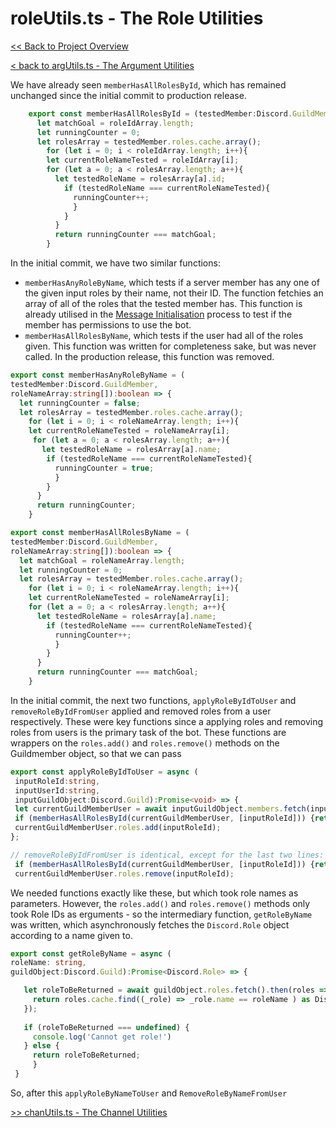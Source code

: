 # roleUtils.ts - The Role Utilities

[<< Back to Project Overview](../defenderProject.md)

[< back to argUtils.ts - The Argument Utilities](argUtils.md)

We have already seen `memberHasAllRolesById`, which has remained unchanged since the initial commit to production release.

```typescript
    export const memberHasAllRolesById = (testedMember:Discord.GuildMember, roleIdArray:string[]):boolean => {
      let matchGoal = roleIdArray.length;
      let runningCounter = 0;
      let rolesArray = testedMember.roles.cache.array();
        for (let i = 0; i < roleIdArray.length; i++){
        let currentRoleNameTested = roleIdArray[i];
        for (let a = 0; a < rolesArray.length; a++){
          let testedRoleName = rolesArray[a].id;
            if (testedRoleName === currentRoleNameTested){
              runningCounter++;
              }
            }
          }
          return runningCounter === matchGoal;
        }
 ```
In the initial commit, we have two similar functions:
- `memberHasAnyRoleByName`, which tests if a server member has any one of the given input roles by their name, not their ID. The function fetchies an array of all of the roles that the tested member has. This function is already utilised in the [Message Initialisation](../initialisationAndOnMessage.md) process to test if the member has permissions to use the bot.
- `memberHasAllRolesByName`, which tests if the user had all of the roles given. This function was written for completeness sake, but was never called. In the production release, this function was removed.

```typescript
export const memberHasAnyRoleByName = (
testedMember:Discord.GuildMember, 
roleNameArray:string[]):boolean => {
  let runningCounter = false;
  let rolesArray = testedMember.roles.cache.array();
    for (let i = 0; i < roleNameArray.length; i++){
    let currentRoleNameTested = roleNameArray[i];
     for (let a = 0; a < rolesArray.length; a++){
       let testedRoleName = rolesArray[a].name;
        if (testedRoleName === currentRoleNameTested){
          runningCounter = true;
          }
        }
      }
      return runningCounter;
    }

export const memberHasAllRolesByName = (
testedMember:Discord.GuildMember, 
roleNameArray:string[]):boolean => {
  let matchGoal = roleNameArray.length;
  let runningCounter = 0;
  let rolesArray = testedMember.roles.cache.array();
    for (let i = 0; i < roleNameArray.length; i++){
    let currentRoleNameTested = roleNameArray[i];
    for (let a = 0; a < rolesArray.length; a++){
      let testedRoleName = rolesArray[a].name;
        if (testedRoleName === currentRoleNameTested){
          runningCounter++;
          }
        }
      }
      return runningCounter === matchGoal;
    }
 ```
 
In the initial commit, the next two functions, `applyRoleByIdToUser` and `removeRoleByIdFromUser` applied and removed roles from a user respectively. These were key functions since a applying roles and removing roles from users is the primary task of the bot. These functions are wrappers on the `roles.add()` and `roles.remove()` methods on the Guildmember object, so that we can pass
 
 ```typescript
export const applyRoleByIdToUser = async (
  inputRoleId:string, 
  inputUserId:string, 
  inputGuildObject:Discord.Guild):Promise<void> => {
  let currentGuildMemberUser = await inputGuildObject.members.fetch(inputUserId);
  if (memberHasAllRolesById(currentGuildMemberUser, [inputRoleId])) {return}
  currentGuildMemberUser.roles.add(inputRoleId);
};

// removeRoleByIdFromUser is identical, except for the last two lines:
  if (memberHasAllRolesById(currentGuildMemberUser, [inputRoleId])) {return}
  currentGuildMemberUser.roles.remove(inputRoleId);

 ```
 
We needed functions exactly like these, but which took role names as parameters. However, the `roles.add()` and `roles.remove()` methods only took Role IDs as erguments - so the intermediary function, `getRoleByName` was written, which asynchronously fetches the `Discord.Role` object according to a name given to.
 
 ```typescript
 export const getRoleByName = async (
 roleName: string, 
 guildObject:Discord.Guild):Promise<Discord.Role> => {

    let roleToBeReturned = await guildObject.roles.fetch().then(roles => {
      return roles.cache.find((_role) => _role.name == roleName ) as Discord.Role;
    });
  
    if (roleToBeReturned === undefined) {
      console.log('Cannot get role!')
    } else {
      return roleToBeReturned;
      }
  }
 ```
 
 So, after this `applyRoleByNameToUser` and `RemoveRoleByNameFromUser`
 


[>> chanUtils.ts - The Channel Utilities](chanUtils.md)
